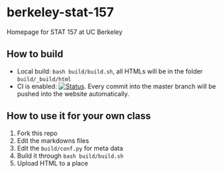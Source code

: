 # berkeley-stat-157

Homepage for STAT 157 at UC Berkeley

## How to build

- Local build: `bash build/build.sh`, all HTMLs will be in the folder `build/_build/html`
- CI is enabled:
  [![Status](http://ci.diveintodeeplearning.org/job/berkeley-stat-157/job/master/badge/icon)](http://ci.diveintodeeplearning.org/job/berkeley-stat-157/job/master/). Every
  commit into the master branch will be pushed into the website automatically.


## How to use it for your own class

1. Fork this repo
2. Edit the markdowns files
3. Edit the `build/conf.py` for meta data
4. Build it through `bash build/build.sh`
5. Upload HTML to a place
